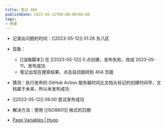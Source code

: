 ```yaml
---
title: 笔记 404
publishDate: 2023-05-12T00:00:00+08:00
tags:
- 搭建
---
```


- 记录此问题的时间：[[2023-05-12]] 01:26 东八区
- 现象：
  - [[油猴脚本]] 在 [[2023-05-12]] 0 点创建，发布失败，改成 2023-05-11，发布成功
  - 笔记出现在搜索结果，点击自动跳转到 404 页面
- 猜测：执行发布的 GitHub Action 服务器时间比文档头标记的创建时间早，文档属于未来，所以未发布成功
- [[2023-05-12]] 08:00 尝试发布成功

- 解决方法：使用 [[ISO8601]] 格式的日期
- [Page Variables | Hugo](https://gohugo.io/variables/page/)
